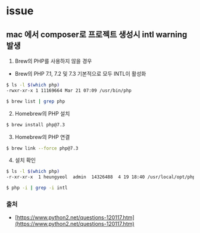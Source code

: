 # issue

## mac 에서 composer로 프로젝트 생성시 intl warning 발생

1. Brew의 PHP를 사용하지 않을 경우

- Brew의 PHP 7.1, 7.2 및 7.3 기본적으로 모두 INTL이 활성화

```bash
$ ls -l $(which php)
-rwxr-xr-x 1 11169664 Mar 21 07:09 /usr/bin/php

$ brew list | grep php
```

2. Homebrew의 PHP 설치

```bash
$ brew install php@7.3
```

3. Homebrew의 PHP 연결

```bash
$ brew link --force php@7.3
```

4. 설치 확인

```bash
$ ls -l $(which php)
-r-xr-xr-x  1 heungyeol  admin  14326488  4 19 18:40 /usr/local/opt/php@7.3/bin/php

$ php -i | grep -i intl
```

### 출처

- [https://www.python2.net/questions-120117.htm](https://www.python2.net/questions-120117.htm)
